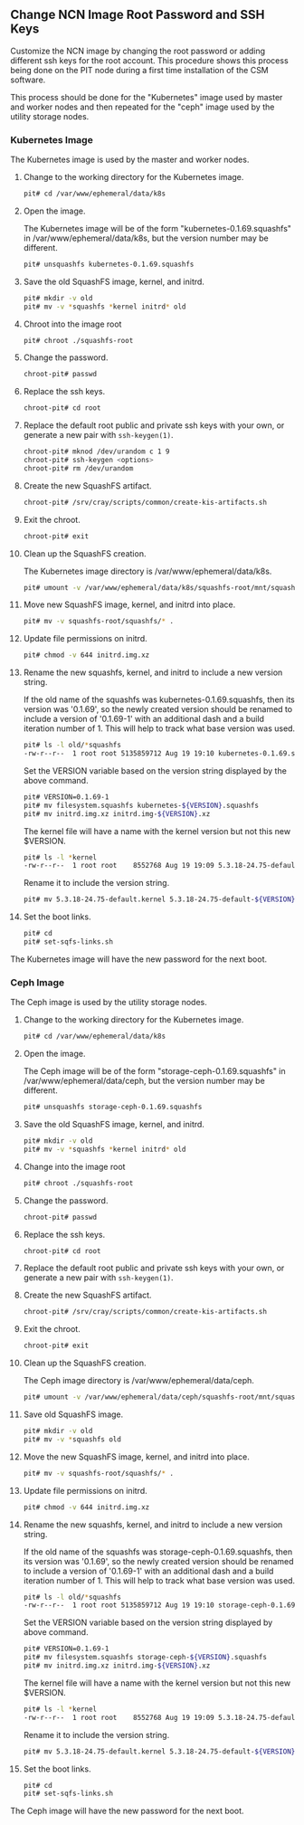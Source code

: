 

## Change NCN Image Root Password and SSH Keys

Customize the NCN image by changing the root password or adding different ssh keys for the root account.
This procedure shows this process being done on the PIT node during a first time installation of the CSM
software.

This process should be done for the "Kubernetes" image used by master and worker nodes and then repeated for the "ceph" image used by the utility storage nodes.

### Kubernetes Image

The Kubernetes image is used by the master and worker nodes.

1. Change to the working directory for the Kubernetes image.

   ```bash
   pit# cd /var/www/ephemeral/data/k8s
   ```

1. Open the image.

   The Kubernetes image will be of the form "kubernetes-0.1.69.squashfs" in /var/www/ephemeral/data/k8s, but the version number may be different.

   ```bash
   pit# unsquashfs kubernetes-0.1.69.squashfs
   ```

1. Save the old SquashFS image, kernel, and initrd.

   ```bash
   pit# mkdir -v old
   pit# mv -v *squashfs *kernel initrd* old
   ```

1. Chroot into the image root

   ```bash
   pit# chroot ./squashfs-root
   ```

1. Change the password.

   ```bash
   chroot-pit# passwd
   ```

1. Replace the ssh keys.

   ```bash
   chroot-pit# cd root
   ```

1. Replace the default root public and private ssh keys with your own, or generate a new pair with `ssh-keygen(1)`.

   ```bash
   chroot-pit# mknod /dev/urandom c 1 9
   chroot-pit# ssh-keygen <options>
   chroot-pit# rm /dev/urandom
   ```

1. Create the new SquashFS artifact.

   ```bash
   chroot-pit# /srv/cray/scripts/common/create-kis-artifacts.sh
   ```

1. Exit the chroot.

   ```bash
   chroot-pit# exit
   ```

1. Clean up the SquashFS creation.

   The Kubernetes image directory is /var/www/ephemeral/data/k8s.

   ```bash
   pit# umount -v /var/www/ephemeral/data/k8s/squashfs-root/mnt/squashfs
   ```

1. Move new SquashFS image, kernel, and initrd into place.

   ```bash
   pit# mv -v squashfs-root/squashfs/* .
   ```

1. Update file permissions on initrd.

   ```bash
   pit# chmod -v 644 initrd.img.xz
   ```

1. Rename the new squashfs, kernel, and initrd to include a new version string.

   If the old name of the squashfs was kubernetes-0.1.69.squashfs, then its version was '0.1.69', so the newly created version should be renamed to include a version of '0.1.69-1' with an additional dash and a build iteration number of 1. This will help to track what base version was used.

   ```bash
   pit# ls -l old/*squashfs
   -rw-r--r--  1 root root 5135859712 Aug 19 19:10 kubernetes-0.1.69.squashfs
   ```

   Set the VERSION variable based on the version string displayed by the above command.

   ```bash
   pit# VERSION=0.1.69-1
   pit# mv filesystem.squashfs kubernetes-${VERSION}.squashfs
   pit# mv initrd.img.xz initrd.img-${VERSION}.xz
   ```

   The kernel file will have a name with the kernel version but not this new $VERSION.

   ```bash
   pit# ls -l *kernel
   -rw-r--r--  1 root root    8552768 Aug 19 19:09 5.3.18-24.75-default.kernel
   ```

   Rename it to include the version string.

   ```bash
   pit# mv 5.3.18-24.75-default.kernel 5.3.18-24.75-default-${VERSION}.kernel
   ```

1. Set the boot links.

   ```bash
   pit# cd
   pit# set-sqfs-links.sh
   ```

The Kubernetes image will have the new password for the next boot.

### Ceph Image

The Ceph image is used by the utility storage nodes.

1. Change to the working directory for the Kubernetes image.

   ```bash
   pit# cd /var/www/ephemeral/data/k8s
   ```

1. Open the image.

   The Ceph image will be of the form "storage-ceph-0.1.69.squashfs" in /var/www/ephemeral/data/ceph, but the version number may be different.

   ```bash
   pit# unsquashfs storage-ceph-0.1.69.squashfs
   ```

1. Save the old SquashFS image, kernel, and initrd.

   ```bash
   pit# mkdir -v old
   pit# mv -v *squashfs *kernel initrd* old
   ```

1. Change into the image root

   ```bash
   pit# chroot ./squashfs-root
   ```

1. Change the password.

   ```bash
   chroot-pit# passwd
   ```

1. Replace the ssh keys.

   ```bash
   chroot-pit# cd root
   ```

1. Replace the default root public and private ssh keys with your own, or generate a new pair with `ssh-keygen(1)`.

1. Create the new SquashFS artifact.

   ```bash
   chroot-pit# /srv/cray/scripts/common/create-kis-artifacts.sh
   ```

1. Exit the chroot.

   ```bash
   chroot-pit# exit
   ```

1. Clean up the SquashFS creation.

   The Ceph image directory is /var/www/ephemeral/data/ceph.

   ```bash
   pit# umount -v /var/www/ephemeral/data/ceph/squashfs-root/mnt/squashfs
   ```

1. Save old SquashFS image.

   ```bash
   pit# mkdir -v old
   pit# mv -v *squashfs old
   ```

1. Move the new SquashFS image, kernel, and initrd into place.

   ```bash
   pit# mv -v squashfs-root/squashfs/* .
   ```

1. Update file permissions on initrd.

   ```bash
   pit# chmod -v 644 initrd.img.xz
   ```

1. Rename the new squashfs, kernel, and initrd to include a new version string.

   If the old name of the squashfs was storage-ceph-0.1.69.squashfs, then its version was '0.1.69', so the newly created version should be renamed to include a version of '0.1.69-1' with an additional dash and a build iteration number of 1. This will help to track what base version was used.

   ```bash
   pit# ls -l old/*squashfs
   -rw-r--r--  1 root root 5135859712 Aug 19 19:10 storage-ceph-0.1.69.squashfs
   ```

   Set the VERSION variable based on the version string displayed by above command.

   ```bash
   pit# VERSION=0.1.69-1
   pit# mv filesystem.squashfs storage-ceph-${VERSION}.squashfs
   pit# mv initrd.img.xz initrd.img-${VERSION}.xz
   ```

   The kernel file will have a name with the kernel version but not this new $VERSION.

   ```bash
   pit# ls -l *kernel
   -rw-r--r--  1 root root    8552768 Aug 19 19:09 5.3.18-24.75-default.kernel
   ```

   Rename it to include the version string.

   ```bash
   pit# mv 5.3.18-24.75-default.kernel 5.3.18-24.75-default-${VERSION}.kernel
   ```

1. Set the boot links.

   ```bash
   pit# cd
   pit# set-sqfs-links.sh
   ```

The Ceph image will have the new password for the next boot.

